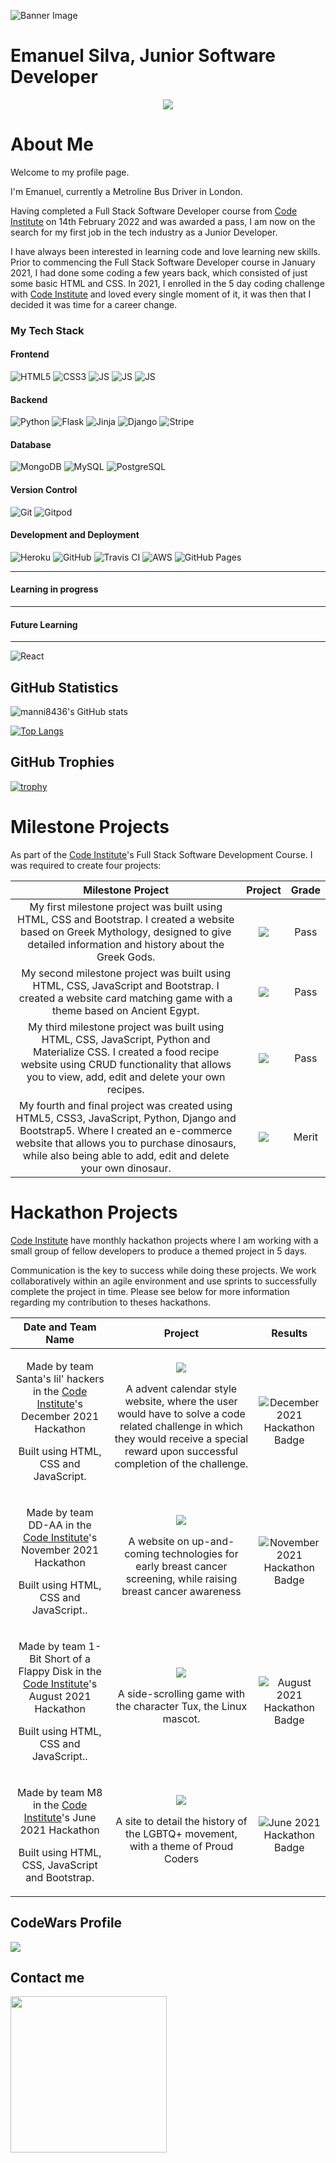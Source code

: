 ![Banner Image](images/coding-image.jpg)

# Emanuel Silva, Junior Software Developer

<p align="center">
    <img src="images/octocat.png">
</p>

# About Me

Welcome to my profile page.

I'm Emanuel, currently a Metroline Bus Driver in London.

Having completed a Full Stack Software Developer course from [Code Institute](https://codeinstitute.net/) on 14th February 2022 and was awarded a pass, I am now on the search for my first job in the tech industry as a Junior Developer.

I have always been interested in learning code and love learning new skills. Prior to commencing the Full Stack Software Developer course in January 2021, I had done some coding a few years back, which consisted of just some basic HTML and CSS. In 2021, I enrolled in the 5 day coding challenge with [Code Institute](https://codeinstitute.net/) and loved every single moment of it, it was then that I decided it was time for a career change.

### My Tech Stack 

#### **Frontend**

![HTML5](images/html.svg) ![CSS3](images/css.svg) ![JS](images/JavaScript.svg) ![JS](images/bootstrap.svg) ![JS](images/json.svg)

#### **Backend**

![Python](images/python.svg) ![Flask](images/flask.svg) ![Jinja](images/jinja.svg) ![Django](images/django.svg) ![Stripe](images/stripe.svg)

#### **Database**

![MongoDB](images/mongodb.svg) ![MySQL](images/mysql.svg) ![PostgreSQL](images/postgresql.svg)

#### **Version Control**

![Git](images/git.svg) ![Gitpod](images/gitpod.svg)

#### **Development and Deployment**

![Heroku](images/heroku.svg) ![GitHub](images/github.svg) ![Travis CI](images/travisci.svg) ![AWS](images/aws.svg)  ![GitHub Pages](images/githubpages.svg)

---

#### **Learning in progress**

---

#### **Future Learning**

---
![React](images/reactjs.svg)

## GitHub Statistics

![manni8436's GitHub stats](https://github-readme-stats.vercel.app/api?username=manni8436&show_icons=true&theme=chartreuse-dark)

[![Top Langs](https://github-readme-stats.vercel.app/api/top-langs/?username=manni8436&theme=chartreuse-dark&layout=compact)](https://github.com/anuraghazra/github-readme-stats)

## GitHub Trophies

[![trophy](https://github-profile-trophy.vercel.app/?username=manni8436&margin-w=45&theme=matrix)](https://github.com/manni8436/github-profile-trophy)


# Milestone Projects

As part of the [Code Institute](https://codeinstitute.net/)'s Full Stack Software Development Course. I was required to create four projects:

|  Milestone Project       | Project | Grade  |
| :----------------------: | :----------------------: | :---: |
|  My first milestone project was built using HTML, CSS and Bootstrap. I created a website based on Greek Mythology, designed to give detailed information and history about the Greek Gods. | [<img src="./images/MS1-responsive-image.png">](https://manni8436.github.io/MS1-Project/) | Pass  |
|  My second milestone project was built using HTML, CSS, JavaScript and Bootstrap. I created a website card matching game with a theme based on Ancient Egypt. | [<img src="./images/MS2-responsive-image.png">](https://manni8436.github.io/MS2-Project/) | Pass  |
|  My third milestone project was built using HTML, CSS, JavaScript, Python and Materialize CSS. I created a food recipe website using CRUD functionality that allows you to view, add, edit and delete your own recipes. | [<img src="./images/MS3-responsive-image.png">](https://for-the-love-of-food.herokuapp.com/) | Pass  |
|  My fourth and final project was created using HTML5, CSS3, JavaScript, Python, Django and Bootstrap5. Where I created an e-commerce website that allows you to purchase dinosaurs, while also being able to add, edit and delete your own dinosaur. | [<img src="./images/MS4-responsive-image.png">](https://dinotopia.herokuapp.com/) | Merit  |

# Hackathon Projects

[Code Institute](https://codeinstitute.net/) have monthly hackathon projects where I am working with a small group of fellow developers to produce a themed project in 5 days.

Communication is the key to success while doing these projects. We work collaboratively within an agile environment and use sprints to successfully complete the project in time. Please see below for more information regarding my contribution to theses hackathons.

| Date and Team Name | Project | Results  |
| :-------------: | :----------------------: | :---: |
| <p>Made by team Santa's lil' hackers in the [Code Institute](https://codeinstitute.net/)'s December 2021 Hackathon</p> <p>Built using HTML, CSS and JavaScript.</p> | [<img src="./images/hackvent-calendar.png">](https://manni8436.github.io/hackvent-calendar/) <p>A advent calendar style website, where the user would have to solve a code related challenge in which they would receive a special reward upon successful completion of the challenge.</p> | ![December 2021 Hackathon Badge](./images/holiday-hackathon.png)|
| <p>Made by team DD-AA in the [Code Institute](https://codeinstitute.net/)'s November 2021 Hackathon</p> <p>Built using HTML, CSS and JavaScript..</p> | [<img src="./images/breast-cancer-responsive-image.jpg">](https://manni8436.github.io/Think-Pink/) <p>A website on up-and-coming technologies for early breast cancer screening, while raising breast cancer awareness</p> | ![November 2021 Hackathon Badge](./images/November-2021-hackathon-badge.png)|
| <p>Made by team 1-Bit Short of a Flappy Disk in the [Code Institute](https://codeinstitute.net/)'s August 2021 Hackathon</p> <p>Built using HTML, CSS and JavaScript..</p> | [<img src="./images/icecapades-screenshot.png">](https://manni8436.github.io/icecapades/) <p>A side-scrolling game with the character Tux, the Linux mascot.</p> | ![August 2021 Hackathon Badge](./images/August-2021-hackathon-badge.png)|
| <p>Made by team M8 in the [Code Institute](https://codeinstitute.net/)'s June 2021 Hackathon</p> <p>Built using HTML, CSS, JavaScript and Bootstrap.</p> | [<img src="./images/June-Hackathon-2021.jpg">](https://manni8436.github.io/PrideHackathon/) <p>A site to detail the history of the LGBTQ+ movement, with a theme of Proud Coders</p> | ![June 2021 Hackathon Badge](./images/June-2021-hackathon-badge.png)|

## CodeWars Profile

![](https://www.codewars.com/users/manni8436/badges/large)

## Contact me

[<img src="./linked-in.png" width="250">](https://www.linkedin.com/in/emanuel-da-silva/)
